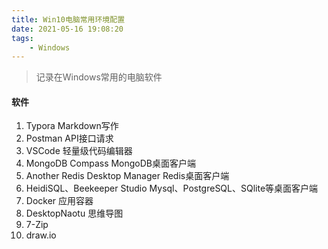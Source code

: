 ```yaml
---
title: Win10电脑常用环境配置
date: 2021-05-16 19:08:20
tags:
    - Windows
---
```


  > 记录在Windows常用的电脑软件

#### 软件
  1. Typora
  Markdown写作
  2. Postman
  API接口请求
  3. VSCode
  轻量级代码编辑器
  4. MongoDB Compass
  MongoDB桌面客户端
  5. Another Redis Desktop Manager
  Redis桌面客户端
  6. HeidiSQL、Beekeeper Studio
  Mysql、PostgreSQL、SQlite等桌面客户端
  7. Docker
  应用容器
  8. DesktopNaotu
  思维导图
  9. 7-Zip
  10. draw.io